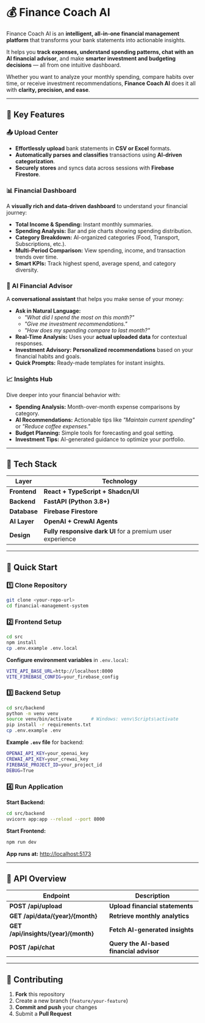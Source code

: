 # 💰 Finance Coach AI  
Finance Coach AI is an **intelligent, all-in-one financial management platform** that transforms your bank statements into actionable insights.  

It helps you **track expenses, understand spending patterns, chat with an AI financial advisor**, and make **smarter investment and budgeting decisions** — all from one intuitive dashboard.  

Whether you want to analyze your monthly spending, compare habits over time, or receive investment recommendations, **Finance Coach AI** does it all with **clarity, precision, and ease**.  

---

## 🌟 Key Features  

### 📤 Upload Center  
- **Effortlessly upload** bank statements in **CSV or Excel** formats.  
- **Automatically parses and classifies** transactions using **AI-driven categorization**.  
- **Securely stores** and syncs data across sessions with **Firebase Firestore**.  

### 📊 Financial Dashboard  
A **visually rich and data-driven dashboard** to understand your financial journey:  
- **Total Income & Spending:** Instant monthly summaries.  
- **Spending Analysis:** Bar and pie charts showing spending distribution.  
- **Category Breakdown:** AI-organized categories (Food, Transport, Subscriptions, etc.).  
- **Multi-Period Comparison:** View spending, income, and transaction trends over time.  
- **Smart KPIs:** Track highest spend, average spend, and category diversity.  

### 🧠 AI Financial Advisor  
A **conversational assistant** that helps you make sense of your money:  
- **Ask in Natural Language:**  
  - *"What did I spend the most on this month?"*  
  - *"Give me investment recommendations."*  
  - *"How does my spending compare to last month?"*  
- **Real-Time Analysis:** Uses your **actual uploaded data** for contextual responses.  
- **Investment Advisory:** **Personalized recommendations** based on your financial habits and goals.  
- **Quick Prompts:** Ready-made templates for instant insights.  

### 📈 Insights Hub  
Dive deeper into your financial behavior with:  
- **Spending Analysis:** Month-over-month expense comparisons by category.  
- **AI Recommendations:** Actionable tips like *"Maintain current spending"* or *"Reduce coffee expenses."*  
- **Budget Planning:** Simple tools for forecasting and goal setting.  
- **Investment Tips:** AI-generated guidance to optimize your portfolio.  

---

## 🧩 Tech Stack  

| Layer | Technology |
|-------|-------------|
| **Frontend** | **React + TypeScript + Shadcn/UI** |
| **Backend** | **FastAPI (Python 3.8+)** |
| **Database** | **Firebase Firestore** |
| **AI Layer** | **OpenAI + CrewAI Agents** |
| **Design** | **Fully responsive dark UI** for a premium user experience |

---

## 🚀 Quick Start  

### 1️⃣ Clone Repository  
```bash
git clone <your-repo-url>
cd financial-management-system
```

### 2️⃣ Frontend Setup  
```bash
cd src
npm install
cp .env.example .env.local
```

**Configure environment variables** in `.env.local`:  
```bash
VITE_API_BASE_URL=http://localhost:8000
VITE_FIREBASE_CONFIG=your_firebase_config
```

### 3️⃣ Backend Setup  
```bash
cd src/backend
python -m venv venv
source venv/bin/activate       # Windows: venv\Scripts\activate
pip install -r requirements.txt
cp .env.example .env
```

**Example `.env` file** for backend:
```bash
OPENAI_API_KEY=your_openai_key
CREWAI_API_KEY=your_crewai_key
FIREBASE_PROJECT_ID=your_project_id
DEBUG=True
```

### 4️⃣ Run Application  
**Start Backend:**  
```bash
cd src/backend
uvicorn app:app --reload --port 8000
```

**Start Frontend:**  
```bash
npm run dev
```
**App runs at:** [http://localhost:5173](http://localhost:5173)

---

## 🔌 API Overview  

| Endpoint | Description |
|-----------|-------------|
| **POST /api/upload** | **Upload financial statements** |
| **GET /api/data/{year}/{month}** | **Retrieve monthly analytics** |
| **GET /api/insights/{year}/{month}** | **Fetch AI-generated insights** |
| **POST /api/chat** | **Query the AI-based financial advisor** |

---

## 🤝 Contributing  

1. **Fork** this repository  
2. Create a new branch (`feature/your-feature`)  
3. **Commit and push** your changes  
4. Submit a **Pull Request**  


